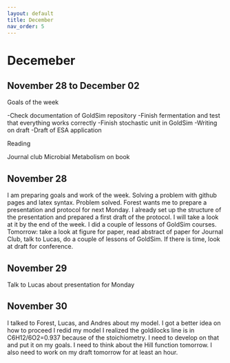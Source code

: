 ```yaml
---
layout: default
title: December
nav_order: 5
---
```


# Decemeber

## November 28 to December 02

Goals of the week

-Check documentation of GoldSim repository
-Finish fermentation and test that everything works correctly
-Finish stochastic unit in GoldSim
-Writing on draft
-Draft of ESA application

Reading

Journal club
Microbial Metabolism on book


## November 28
I am preparing goals and work of the week.
Solving a problem with github pages and latex syntax. Problem solved.
Forest wants me to prepare a presentation and protocol for next Monday. I already set up the structure
of the presentation and prepared a first draft of the protocol. I will take a look at it by 
the end of the week.
I did a couple of lessons of GoldSim courses.
Tomorrow: take a look at figure for paper, read abstract of paper for Journal Club, talk to Lucas, 
do a couple of lessons of GoldSim. If there is time, look at draft for conference.

## November 29
Talk to Lucas about presentation for Monday


## November 30
I talked to Forest, Lucas, and Andres about my model. I got a better idea on how to proceed
I redid my model
I realized the goldilocks line is in C6H12/6O2=0.937 because of the stoichiometry. I need to develop
on that and put it on my goals.
I need to think about the Hill function tomorrow.
I also need to work on my draft tomorrow for at least an hour.


